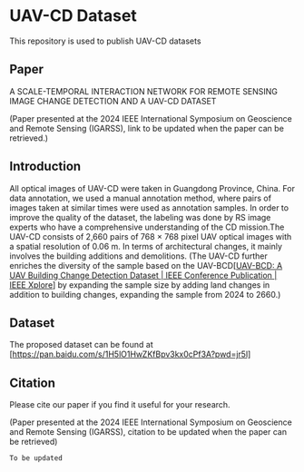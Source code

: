 # UAV-CD Dataset

This repository is used to publish UAV-CD datasets

## Paper

A SCALE-TEMPORAL INTERACTION NETWORK FOR REMOTE SENSING IMAGE CHANGE DETECTION AND A UAV-CD DATASET

(Paper presented at the 2024 IEEE International Symposium on Geoscience and Remote Sensing (IGARSS), link to be updated when the paper can be retrieved.)

## Introduction

All optical images of UAV-CD were taken in Guangdong Province, China. For data annotation, we used a manual annotation method, where pairs of images taken at similar times were used as annotation samples. In order to improve the quality of the dataset, the labeling was done by RS image experts who have a comprehensive understanding of the CD mission.The UAV-CD consists of 2,660 pairs of 768 × 768 pixel UAV optical images with a spatial resolution of 0.06 m. In terms of architectural changes, it mainly involves the building additions and demolitions. (The UAV-CD further enriches the diversity of the sample based on the UAV-BCD[[UAV-BCD: A UAV Building Change Detection Dataset | IEEE Conference Publication | IEEE Xplore](https://ieeexplore.ieee.org/document/10281907)] by expanding the sample size by adding land changes in addition to building changes, expanding the sample from 2024 to 2660.)

## Dataset

The proposed dataset can be found at [https://pan.baidu.com/s/1H5lO1HwZKfBpv3kx0cPf3A?pwd=jr5l] 

## Citation

Please cite our paper if you find it useful for your research.

(Paper presented at the 2024 IEEE International Symposium on Geoscience and Remote Sensing (IGARSS), citation to be updated when the paper can be retrieved)
```
To be updated
```

